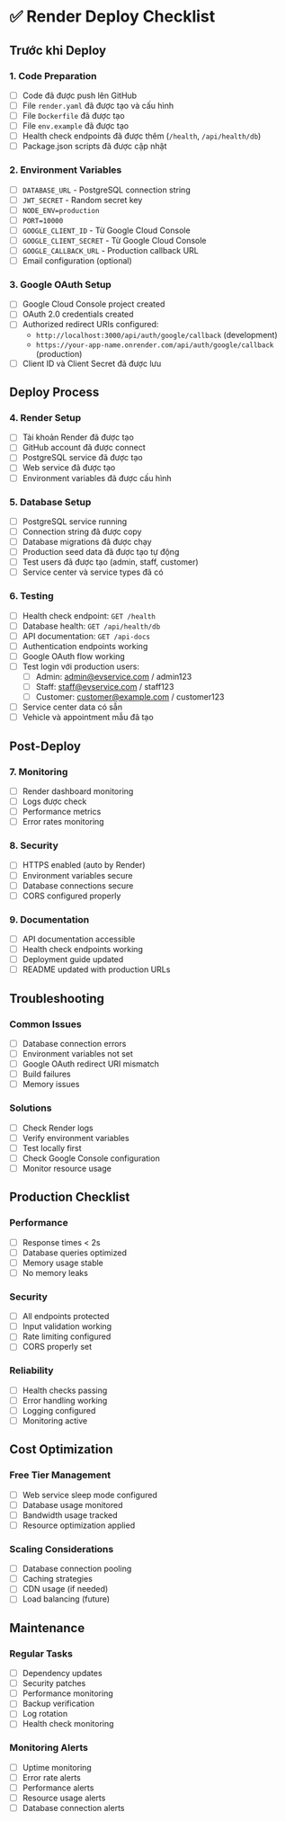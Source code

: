 # ✅ Render Deploy Checklist

## Trước khi Deploy

### 1. Code Preparation
- [ ] Code đã được push lên GitHub
- [ ] File `render.yaml` đã được tạo và cấu hình
- [ ] File `Dockerfile` đã được tạo
- [ ] File `env.example` đã được tạo
- [ ] Health check endpoints đã được thêm (`/health`, `/api/health/db`)
- [ ] Package.json scripts đã được cập nhật

### 2. Environment Variables
- [ ] `DATABASE_URL` - PostgreSQL connection string
- [ ] `JWT_SECRET` - Random secret key
- [ ] `NODE_ENV=production`
- [ ] `PORT=10000`
- [ ] `GOOGLE_CLIENT_ID` - Từ Google Cloud Console
- [ ] `GOOGLE_CLIENT_SECRET` - Từ Google Cloud Console
- [ ] `GOOGLE_CALLBACK_URL` - Production callback URL
- [ ] Email configuration (optional)

### 3. Google OAuth Setup
- [ ] Google Cloud Console project created
- [ ] OAuth 2.0 credentials created
- [ ] Authorized redirect URIs configured:
  - `http://localhost:3000/api/auth/google/callback` (development)
  - `https://your-app-name.onrender.com/api/auth/google/callback` (production)
- [ ] Client ID và Client Secret đã được lưu

## Deploy Process

### 4. Render Setup
- [ ] Tài khoản Render đã được tạo
- [ ] GitHub account đã được connect
- [ ] PostgreSQL service đã được tạo
- [ ] Web service đã được tạo
- [ ] Environment variables đã được cấu hình

### 5. Database Setup
- [ ] PostgreSQL service running
- [ ] Connection string đã được copy
- [ ] Database migrations đã được chạy
- [ ] Production seed data đã được tạo tự động
- [ ] Test users đã được tạo (admin, staff, customer)
- [ ] Service center và service types đã có

### 6. Testing
- [ ] Health check endpoint: `GET /health`
- [ ] Database health: `GET /api/health/db`
- [ ] API documentation: `GET /api-docs`
- [ ] Authentication endpoints working
- [ ] Google OAuth flow working
- [ ] Test login với production users:
  - [ ] Admin: admin@evservice.com / admin123
  - [ ] Staff: staff@evservice.com / staff123
  - [ ] Customer: customer@example.com / customer123
- [ ] Service center data có sẵn
- [ ] Vehicle và appointment mẫu đã tạo

## Post-Deploy

### 7. Monitoring
- [ ] Render dashboard monitoring
- [ ] Logs được check
- [ ] Performance metrics
- [ ] Error rates monitoring

### 8. Security
- [ ] HTTPS enabled (auto by Render)
- [ ] Environment variables secure
- [ ] Database connections secure
- [ ] CORS configured properly

### 9. Documentation
- [ ] API documentation accessible
- [ ] Health check endpoints working
- [ ] Deployment guide updated
- [ ] README updated with production URLs

## Troubleshooting

### Common Issues
- [ ] Database connection errors
- [ ] Environment variables not set
- [ ] Google OAuth redirect URI mismatch
- [ ] Build failures
- [ ] Memory issues

### Solutions
- [ ] Check Render logs
- [ ] Verify environment variables
- [ ] Test locally first
- [ ] Check Google Console configuration
- [ ] Monitor resource usage

## Production Checklist

### Performance
- [ ] Response times < 2s
- [ ] Database queries optimized
- [ ] Memory usage stable
- [ ] No memory leaks

### Security
- [ ] All endpoints protected
- [ ] Input validation working
- [ ] Rate limiting configured
- [ ] CORS properly set

### Reliability
- [ ] Health checks passing
- [ ] Error handling working
- [ ] Logging configured
- [ ] Monitoring active

## Cost Optimization

### Free Tier Management
- [ ] Web service sleep mode configured
- [ ] Database usage monitored
- [ ] Bandwidth usage tracked
- [ ] Resource optimization applied

### Scaling Considerations
- [ ] Database connection pooling
- [ ] Caching strategies
- [ ] CDN usage (if needed)
- [ ] Load balancing (future)

## Maintenance

### Regular Tasks
- [ ] Dependency updates
- [ ] Security patches
- [ ] Performance monitoring
- [ ] Backup verification
- [ ] Log rotation
- [ ] Health check monitoring

### Monitoring Alerts
- [ ] Uptime monitoring
- [ ] Error rate alerts
- [ ] Performance alerts
- [ ] Resource usage alerts
- [ ] Database connection alerts
